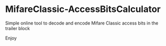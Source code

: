 # MifareClassic-AccessBitsCalculator

Simple online tool to decode and encode Mifare Classic access bits in the trailer block

Enjoy
